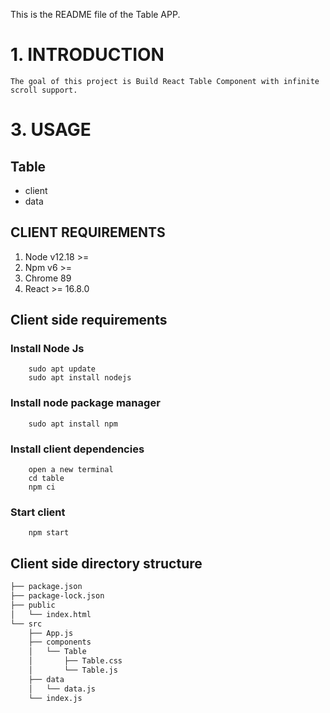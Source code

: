 This is the README file of the Table APP.

# 1. INTRODUCTION
```
The goal of this project is Build React Table Component with infinite scroll support.
```


# 3. USAGE
## Table
- client
- data


## CLIENT REQUIREMENTS
1) Node v12.18 >=
2) Npm v6 >=
3) Chrome 89
4) React >= 16.8.0


## **Client side requirements**
### Install Node Js
		sudo apt update
		sudo apt install nodejs


### Install node package manager
		sudo apt install npm


### Install client dependencies
		open a new terminal
		cd table
		npm ci


### Start client
		npm start


## Client side directory structure
```bash
├── package.json
├── package-lock.json
├── public
│   └── index.html
└── src
    ├── App.js
    ├── components
    │   └── Table
    │       ├── Table.css
    │       └── Table.js
    ├── data
    │   └── data.js
    └── index.js  
